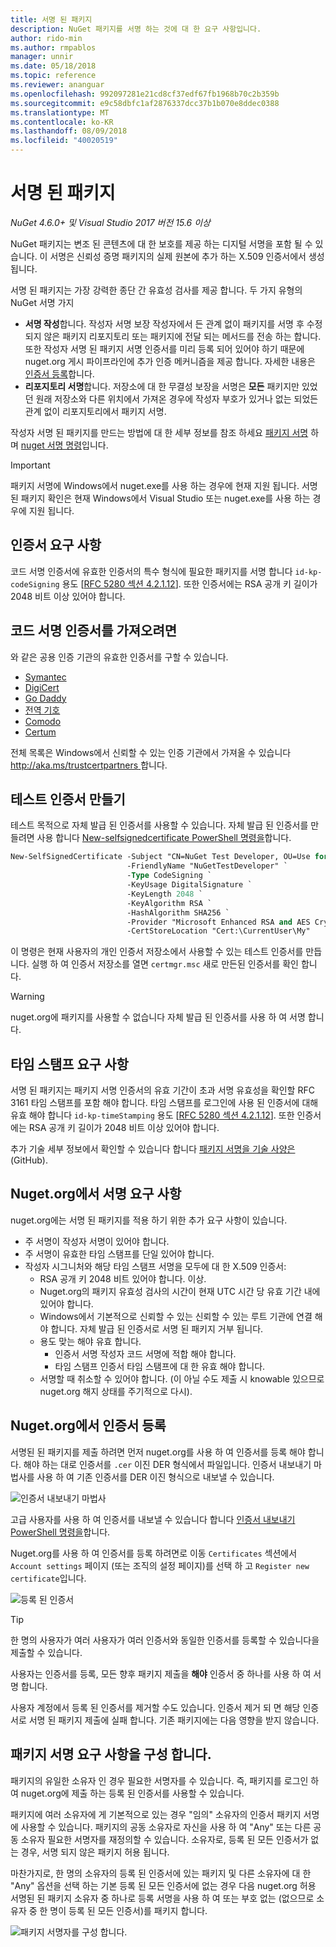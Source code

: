 ```yaml
---
title: 서명 된 패키지
description: NuGet 패키지를 서명 하는 것에 대 한 요구 사항입니다.
author: rido-min
ms.author: rmpablos
manager: unnir
ms.date: 05/18/2018
ms.topic: reference
ms.reviewer: ananguar
ms.openlocfilehash: 992097281e21cd8cf37edf67fb1968b70c2b359b
ms.sourcegitcommit: e9c58dbfc1af2876337dcc37b1b070e8ddec0388
ms.translationtype: MT
ms.contentlocale: ko-KR
ms.lasthandoff: 08/09/2018
ms.locfileid: "40020519"
---
```

# <a name="signed-packages"></a>서명 된 패키지

*NuGet 4.6.0+ 및 Visual Studio 2017 버전 15.6 이상*

NuGet 패키지는 변조 된 콘텐츠에 대 한 보호를 제공 하는 디지털 서명을 포함 될 수 있습니다. 이 서명은 신뢰성 증명 패키지의 실제 원본에 추가 하는 X.509 인증서에서 생성 됩니다.

서명 된 패키지는 가장 강력한 종단 간 유효성 검사를 제공 합니다. 두 가지 유형의 NuGet 서명 가지
- **서명 작성**합니다. 작성자 서명 보장 작성자에서 든 관계 없이 패키지를 서명 후 수정 되지 않은 패키지 리포지토리 또는 패키지에 전달 되는 메서드를 전송 하는 합니다. 또한 작성자 서명 된 패키지 서명 인증서를 미리 등록 되어 있어야 하기 때문에 nuget.org 게시 파이프라인에 추가 인증 메커니즘을 제공 합니다. 자세한 내용은 [인증서 등록](#register-certificate-on-nugetorg)합니다.
- **리포지토리 서명**합니다. 저장소에 대 한 무결성 보장을 서명은 **모든** 패키지만 있었던 원래 저장소와 다른 위치에서 가져온 경우에 작성자 부호가 있거나 없는 되었든 관계 없이 리포지토리에서 패키지 서명.   

작성자 서명 된 패키지를 만드는 방법에 대 한 세부 정보를 참조 하세요 [패키지 서명](../create-packages/Sign-a-package.md) 하며 [nuget 서명 명령](../tools/cli-ref-sign.md)입니다.

> [!Important]
> 패키지 서명에 Windows에서 nuget.exe를 사용 하는 경우에 현재 지원 됩니다. 서명 된 패키지 확인은 현재 Windows에서 Visual Studio 또는 nuget.exe를 사용 하는 경우에 지원 됩니다.

## <a name="certificate-requirements"></a>인증서 요구 사항

코드 서명 인증서에 유효한 인증서의 특수 형식에 필요한 패키지를 서명 합니다 `id-kp-codeSigning` 용도 [[RFC 5280 섹션 4.2.1.12](https://tools.ietf.org/html/rfc5280#section-4.2.1.12)]. 또한 인증서에는 RSA 공개 키 길이가 2048 비트 이상 있어야 합니다.

## <a name="get-a-code-signing-certificate"></a>코드 서명 인증서를 가져오려면

와 같은 공용 인증 기관의 유효한 인증서를 구할 수 있습니다.

- [Symantec](https://trustcenter.websecurity.symantec.com/process/trust/productOptions?productType=SoftwareValidationClass3)
- [DigiCert](https://www.digicert.com/code-signing/)
- [Go Daddy](https://www.godaddy.com/web-security/code-signing-certificate)
- [전역 기호](https://www.globalsign.com/en/code-signing-certificate/)
- [Comodo](https://www.comodo.com/e-commerce/code-signing/code-signing-certificate.php)
- [Certum](https://www.certum.eu/certum/cert,offer_en_open_source_cs.xml) 

전체 목록은 Windows에서 신뢰할 수 있는 인증 기관에서 가져올 수 있습니다 [ http://aka.ms/trustcertpartners ](http://aka.ms/trustcertpartners)합니다.

## <a name="create-a-test-certificate"></a>테스트 인증서 만들기

테스트 목적으로 자체 발급 된 인증서를 사용할 수 있습니다. 자체 발급 된 인증서를 만들려면 사용 합니다 [New-selfsignedcertificate PowerShell 명령을](/powershell/module/pkiclient/new-selfsignedcertificate.md)합니다.

```ps
New-SelfSignedCertificate -Subject "CN=NuGet Test Developer, OU=Use for testing purposes ONLY" `
                          -FriendlyName "NuGetTestDeveloper" `
                          -Type CodeSigning `
                          -KeyUsage DigitalSignature `
                          -KeyLength 2048 `
                          -KeyAlgorithm RSA `
                          -HashAlgorithm SHA256 `
                          -Provider "Microsoft Enhanced RSA and AES Cryptographic Provider" `
                          -CertStoreLocation "Cert:\CurrentUser\My" 
```

이 명령은 현재 사용자의 개인 인증서 저장소에서 사용할 수 있는 테스트 인증서를 만듭니다. 실행 하 여 인증서 저장소를 열면 `certmgr.msc` 새로 만든된 인증서를 확인 합니다.

> [!Warning]
> nuget.org에 패키지를 사용할 수 없습니다 자체 발급 된 인증서를 사용 하 여 서명 합니다.

## <a name="timestamp-requirements"></a>타임 스탬프 요구 사항

서명 된 패키지는 패키지 서명 인증서의 유효 기간이 초과 서명 유효성을 확인할 RFC 3161 타임 스탬프를 포함 해야 합니다. 타임 스탬프를 로그인에 사용 된 인증서에 대해 유효 해야 합니다 `id-kp-timeStamping` 용도 [[RFC 5280 섹션 4.2.1.12](https://tools.ietf.org/html/rfc5280#section-4.2.1.12)]. 또한 인증서에는 RSA 공개 키 길이가 2048 비트 이상 있어야 합니다.

추가 기술 세부 정보에서 확인할 수 있습니다 합니다 [패키지 서명을 기술 사양은](https://github.com/NuGet/Home/wiki/Package-Signatures-Technical-Details) (GitHub).

## <a name="signature-requirements-on-nugetorg"></a>Nuget.org에서 서명 요구 사항

nuget.org에는 서명 된 패키지를 적용 하기 위한 추가 요구 사항이 있습니다.

- 주 서명이 작성자 서명이 있어야 합니다.
- 주 서명이 유효한 타임 스탬프를 단일 있어야 합니다.
- 작성자 시그니처와 해당 타임 스탬프 서명을 모두에 대 한 X.509 인증서:
  - RSA 공개 키 2048 비트 있어야 합니다. 이상.
  - Nuget.org의 패키지 유효성 검사의 시간이 현재 UTC 시간 당 유효 기간 내에 있어야 합니다.
  - Windows에서 기본적으로 신뢰할 수 있는 신뢰할 수 있는 루트 기관에 연결 해야 합니다. 자체 발급 된 인증서로 서명 된 패키지 거부 됩니다.
  - 용도 맞는 해야 유효 합니다. 
    - 인증서 서명 작성자 코드 서명에 적합 해야 합니다.
    - 타임 스탬프 인증서 타임 스탬프에 대 한 유효 해야 합니다.
  - 서명할 때 취소할 수 있어야 합니다. (이 아닐 수도 제출 시 knowable 있으므로 nuget.org 해지 상태를 주기적으로 다시).

## <a name="register-certificate-on-nugetorg"></a>Nuget.org에서 인증서 등록

서명된 된 패키지를 제출 하려면 먼저 nuget.org를 사용 하 여 인증서를 등록 해야 합니다. 해야 하는 대로 인증서를 `.cer` 이진 DER 형식에서 파일입니다. 인증서 내보내기 마법사를 사용 하 여 기존 인증서를 DER 이진 형식으로 내보낼 수 있습니다.

![인증서 내보내기 마법사](media/CertificateExportWizard.png)

고급 사용자를 사용 하 여 인증서를 내보낼 수 있습니다 합니다 [인증서 내보내기 PowerShell 명령을](/powershell/module/pkiclient/export-certificate.md)합니다.

Nuget.org를 사용 하 여 인증서를 등록 하려면로 이동 `Certificates` 섹션에서 `Account settings` 페이지 (또는 조직의 설정 페이지)를 선택 하 고 `Register new certificate`입니다.

![등록 된 인증서](media/registered-certs.png)

> [!Tip]
> 한 명의 사용자가 여러 사용자가 여러 인증서와 동일한 인증서를 등록할 수 있습니다을 제출할 수 있습니다.

사용자는 인증서를 등록, 모든 향후 패키지 제출을 **해야** 인증서 중 하나를 사용 하 여 서명 합니다.

사용자 계정에서 등록 된 인증서를 제거할 수도 있습니다. 인증서 제거 되 면 해당 인증서로 서명 된 패키지 제출에 실패 합니다. 기존 패키지에는 다음 영향을 받지 않습니다.

## <a name="configure-package-signing-requirements"></a>패키지 서명 요구 사항을 구성 합니다.

패키지의 유일한 소유자 인 경우 필요한 서명자를 수 있습니다. 즉, 패키지를 로그인 하 여 nuget.org에 제출 하는 등록 된 인증서를 사용할 수 있습니다.

패키지에 여러 소유자에 게 기본적으로 있는 경우 "임의" 소유자의 인증서 패키지 서명에 사용할 수 있습니다. 패키지의 공동 소유자로 자신을 사용 하 여 "Any" 또는 다른 공동 소유자 필요한 서명자를 재정의할 수 있습니다. 소유자로, 등록 된 모든 인증서가 없는 경우, 서명 되지 않은 패키지 허용 됩니다. 

마찬가지로, 한 명의 소유자의 등록 된 인증서에 있는 패키지 및 다른 소유자에 대 한 "Any" 옵션을 선택 하는 기본 등록 된 모든 인증서에 없는 경우 다음 nuget.org 허용 서명된 된 패키지 소유자 중 하나로 등록 서명을 사용 하 여 또는 부호 없는 (없으므로 소유자 중 한 명이 등록 된 모든 인증서)를 패키지 합니다.

![패키지 서명자를 구성 합니다.](media/configure-package-signers.png)
